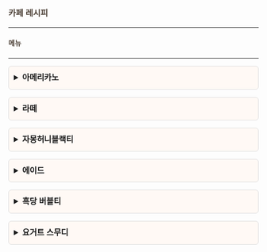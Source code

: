 <!-- software-project -->

<!DOCTYPE html>
<head>
  <meta charset="UTF-8">
  <title>카페 레시피</title>
  <style>
    body {
      font-family: sans-serif;
      padding: 30px;
      background-color: #fdfdfd;
      line-height: 1.6;
    }
    h3, h4 {
      color: #4b3f35;
    }
    details {
      margin: 15px 0;
      padding: 10px;
      border: 1px solid #ddd;
      border-radius: 6px;
      background-color: #fff9f5;
    }
    summary {
      font-weight: bold;
      font-size: 16px;
      cursor: pointer;
    }
  </style>
</head>

<body>

  <h3>카페 레시피</h3>
  <hr>
  <h4>메뉴</h4>
  <hr>

  <details>
    <summary>아메리카노</summary>
    <p>재료: 에스프레소, 물</p>
    <p>레시피: 에스프레소 추출 후 물 넣으면 완성! 기호에 따라 뜨거운 물 or 차가운 물(얼음) 선택 가능!</p>
  </details>

  <details>
    <summary>라떼</summary>
    <p>재료: 에스프레소, 우유</p>
    <p>레시피: 에스프레소에 스팀 우유를 부으면 완성!</p>
  </details>

  <details>
    <summary>자몽허니블랙티</summary>
    <p>재료: 자몽청, 꿀, 우롱차 티백</p>
    <p>레시피: 티백을 먼저 우린 후 자몽청과 꿀을 넣기. 기호에 따라 뜨거운 물 or 차가운 물(얼음) 선택 가능!</p>
  </details>

  <details>
    <summary>에이드</summary>
    <p>재료: 탄산수, 과일청(레몬, 딸기 등), 얼음</p>
    <p>레시피: 컵에 얼음과 과일청을 넣은 후 탄산수 붓고 저어주면 완성!</p>
  </details>

  <details>
    <summary>흑당 버블티</summary>
    <p>재료: 흑당 시럽, 타피오카 펄, 우유</p>
    <p>레시피: 컵 벽면에 흑당 시럽을 바른 후 펄과 우유, 얼음을 넣으면 완성!</p>
  </details>

  <details>
    <summary>요거트 스무디</summary>
    <p>재료: 요거트, 얼음, 과일(딸기 등 기호에 맞게 추가)</p>
    <p>레시피: 모든 재료를 믹서에 갈아 담으면 완성!</p>
  </details>

</body>
</html>
